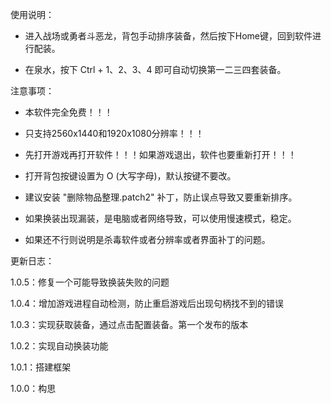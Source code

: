 使用说明：

- 进入战场或勇者斗恶龙，背包手动排序装备，然后按下Home键，回到软件进行配装。

- 在泉水，按下 Ctrl + 1、2、3、4 即可自动切换第一二三四套装备。

注意事项：

- 本软件完全免费！！！

- 只支持2560x1440和1920x1080分辨率！！！

- 先打开游戏再打开软件！！！如果游戏退出，软件也要重新打开！！！

- 打开背包按键设置为 O (大写字母)，默认按键不要改。

- 建议安装 "删除物品整理.patch2" 补丁，防止误点导致又要重新排序。

- 如果换装出现漏装，是电脑或者网络导致，可以使用慢速模式，稳定。

- 如果还不行则说明是杀毒软件或者分辨率或者界面补丁的问题。

更新日志：

1.0.5：修复一个可能导致换装失败的问题

1.0.4：增加游戏进程自动检测，防止重启游戏后出现句柄找不到的错误

1.0.3：实现获取装备，通过点击配置装备。第一个发布的版本

1.0.2：实现自动换装功能

1.0.1：搭建框架

1.0.0：构思